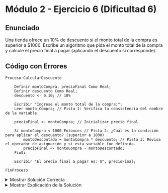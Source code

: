 # Módulo 2 - Ejercicio 6 (Dificultad 6)

## Enunciado
Una tienda ofrece un 10% de descuento si el monto total de la compra es superior a $1000. Escribe un algoritmo que pida el monto total de la compra y calcule el precio final a pagar (aplicando el descuento si corresponde).

## Código con Errores
```pseudocode
Proceso CalcularDescuento

    Definir montoCompra, precioFinal Como Real;
    Definir descuento Como Real;
    descuento <- 0.10; // 10%

    Escribir "Ingrese el monto total de la compra:";
    Leer monto_Compra; // Pista 1: Verifica la consistencia del nombre de la variable.

    precioFinal <- montoCompra; // Inicializar precio final

    Si montoCompra < 1000 Entonces // Pista 2: ¿Cuál es la condición para aplicar el descuento? (superior a 1000)
        montoDescontado = montoCompra * descuento; // Pista 3: Revisa el operador de asignación y si esta variable fue definida.
        precioFinal <- montoCompra - montoDescontado;
    FinSi

    Escribir "El precio final a pagar es: $", precioFinal;

FinProceso
```

<details> 
    <summary>Mostrar Solución Correcta</summary>

## Solución Correcta
```pseudocode
Proceso CalcularDescuento_Solucion

    Definir montoCompra, precioFinal, montoDescontado Como Real; // Corregido: Definir montoDescontado.
    Definir descuento Como Real;
    descuento <- 0.10; // 10%

    Escribir "Ingrese el monto total de la compra:";
    Leer montoCompra; // Corregido: Nombre de variable consistente.

    precioFinal <- montoCompra; // Inicializar precio final

    Si montoCompra > 1000 Entonces // Corregido: Condición correcta para aplicar descuento (> 1000).
        montoDescontado <- montoCompra * descuento; // Corregido: Usar '<-' y variable definida.
        precioFinal <- montoCompra - montoDescontado;
    FinSi
    // Si no se cumple la condición, precioFinal mantiene el valor original de montoCompra.

    Escribir "El precio final a pagar es: $", precioFinal;

FinProceso
```

</details>

<details>
    <summary>Mostrar Explicación de la Solución</summary>
    
## Explicación de la Solución
1.  Se definió la variable como `montoCompra` pero se intentó leer en `monto_Compra`. Se corrigió `Leer` para usar el nombre definido.
2.  La condición para aplicar el descuento es que la compra sea *superior* a $1000, es decir, `montoCompra > 1000`. La condición original era `montoCompra < 1000`, que haría lo contrario.
3.  Dentro del `Si`, se usó `=` en lugar de `<-` para la asignación. Además, la variable `montoDescontado` no había sido definida. Se añadió `montoDescontado` a la lista de `Definir` y se corrigió el operador a `<-`.

</details>
